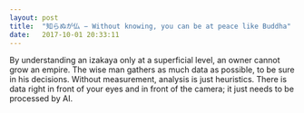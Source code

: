 ```yaml
---
layout: post
title:  "知らぬが仏 − Without knowing, you can be at peace like Buddha"
date:   2017-10-01 20:33:11
---
```

By understanding an izakaya only at a superficial level, an owner cannot grow an empire. The wise man gathers as much data as possible, to be sure in his decisions. Without measurement, analysis is just heuristics. There is data right in front of your eyes and in front of the camera; it just needs to be processed by AI.
